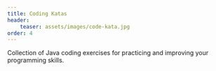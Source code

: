 ```yaml
---
title: Coding Katas
header:
    teaser: assets/images/code-kata.jpg
order: 4
---
```


Collection of Java coding exercises for practicing and improving your programming skills.